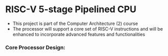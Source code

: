 # RISC-V 5-stage Pipelined CPU

- This project is part of the Computer Architecture (2) course
- The processor will support a core set of RISC-V instructions and will be enhanced to incorporate advanced features and functionalities

### Core Processor Design:


